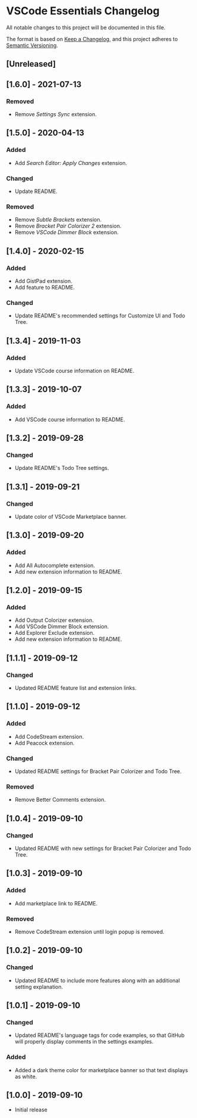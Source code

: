 # VSCode Essentials Changelog

All notable changes to this project will be documented in this file.

The format is based on [Keep a Changelog](https://keepachangelog.com/en/1.0.0/),
and this project adheres to [Semantic Versioning](https://semver.org/spec/v2.0.0.html).

## [Unreleased]

## [1.6.0] - 2021-07-13

### Removed

* Remove *Settings Sync* extension.

## [1.5.0] - 2020-04-13

### Added

* Add *Search Editor: Apply Changes* extension.

### Changed

* Update README.

### Removed

* Remove *Subtle Brackets* extension.
* Remove *Bracket Pair Colorizer 2* extension.
* Remove *VSCode Dimmer Block* extension.

## [1.4.0] - 2020-02-15

### Added

* Add GistPad extension.
* Add feature to README.

### Changed

* Update README's recommended settings for Customize UI and Todo Tree.

## [1.3.4] - 2019-11-03

### Added

* Update VSCode course information on README.

## [1.3.3] - 2019-10-07

### Added

* Add VSCode course information to README.

## [1.3.2] - 2019-09-28

### Changed

* Update README's Todo Tree settings.

## [1.3.1] - 2019-09-21

### Changed

* Update color of VSCode Marketplace banner.

## [1.3.0] - 2019-09-20

### Added

* Add All Autocomplete extension.
* Add new extension information to README.

## [1.2.0] - 2019-09-15

### Added

* Add Output Colorizer extension.
* Add VSCode Dimmer Block extension.
* Add Explorer Exclude extension.
* Add new extension information to README.

## [1.1.1] - 2019-09-12

### Changed

* Updated README feature list and extension links.

## [1.1.0] - 2019-09-12

### Added

* Add CodeStream extension.
* Add Peacock extension.

### Changed

* Updated README settings for Bracket Pair Colorizer and Todo Tree.

### Removed

* Remove Better Comments extension.

## [1.0.4] - 2019-09-10

### Changed

* Updated README with new settings for Bracket Pair Colorizer and Todo Tree.

## [1.0.3] - 2019-09-10

### Added

* Add marketplace link to README.

### Removed

* Remove CodeStream extension until login popup is removed.

## [1.0.2] - 2019-09-10

### Changed

* Updated README to include more features along with an additional setting explanation.

## [1.0.1] - 2019-09-10

### Changed

* Updated README's language tags for code examples, so that GitHub will properly display comments in the settings examples.

### Added

* Added a dark theme color for marketplace banner so that text displays as white.

## [1.0.0] - 2019-09-10

* Initial release
